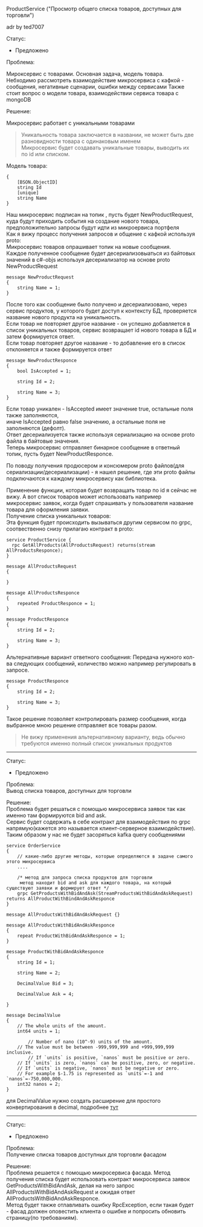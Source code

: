 ProductService ("Просмотр общего списка товаров, доступных для торговли")

adr by ted7007

Статус:  
 * Предложено

Проблема:  

Мироксервис с товарами.  Основная задача, модель товара.  
Небходимо рассмотреть взаимодействие микросервиса с кафкой - сообщения, негативные сценарии, ошибки между сервисами
Также стоит вопрос о модели товара, взаимодействии сервиса товара с mongoDB


Решение:

Микросервис работает с уникальными товарами  
  >Уникальность товара заключается в названии, не может быть две разновидности товара с одинаковым именем  
Микросервис будет создавать уникальные товары, выводить их по id или списком.

Модель товара: 

	{
		[BSON.ObjectID]
		string Id
		[unique]
		string Name 
	}
Наш микросервис подписан на топик , пусть будет NewProductRequest, куда будут приходить события на создание нового товара,  
предположительно запросы будут идти из микроервиса портфеля  
Как я вижу процесс получения запросов и общение с кафкой используя proto:  
Микросервис товаров опрашивает топик на новые сообщения.  
Каждое полученное сообщение будет десериализовыаться из байтовых значений в c#-objs используя десериализатор на основе proto NewProductRequest

	message NewProductRequest
	{
		string Name = 1;
	}
После того как сообщение было получено и десериализовано, через сервис продуктов, у которого будет доступ к контексту БД, проверяется название нового продукта на уникальность.  
Если товар не повторяет другое название - он успешно добавляется в список уникальных товаров, сервис возвращает id нового товара в БД и затем формируется ответ.  
Если товар повторяет другое название - то добавление его в список отклоняется и также формируется ответ
	
	message NewProductResponce
	{
		bool IsAccepted = 1;

		string Id = 2;

		string Name = 3;
	}
Если товар уникален - IsAccepted имеет значение true, остальные поля также заполняются,  
иначе IsAccepted равно false значению, а остальные поля не заполняются (дефолт).  
Ответ десериализуется также используя сериализацию на основе proto файла в байтовые значения.  
Теперь микросервис отправляет бинарное сообщение в ответный топик, пусть будет NewProductResponce.   

По поводу получения продюсером и консюмером proto файлов(для сериализации/десериализации) - я нашел решение, где эти proto файлы подключаются к каждому микросервису как библиотека.

Применение функции, которая будет возвращать товар по id я сейчас не вижу. А вот список товаров может использовать например микросервис заявок, когда будет спрашивать у пользователя название товара для оформления заявки.  
Получение списка уникальных товаров:  
Эта функция будет происходить вызываться другим сервисом по grpc, соотвественно снизу прилагаю контракт в proto:  


	service ProductService {
	  rpc GetAllProducts(AllProductsRequest) returns(stream AllProductsResponce);
	}
	
	message AllProductsRequest
	{
		
	}
	
	message AllProductsResponce
	{
		repeated ProductResponce = 1;
	}
	
	message ProductResponce
	{
		string Id = 2;

		string Name = 3;
	}
	
Альтернативные вариант ответного сообщения:
Передача нужного кол-ва следующих сообщений, количество можно например регулировать в запросе.

	message ProductResponce
	{
		string Id = 2;

		string Name = 3;
	}
Такое решение позволяет контролировать размер сообщения, когда выбранное мною решение отправляет все товары разом.  
 > Не вижу применения альтернативному варианту, ведь обычно требуются именно полный список уникальных продуктов
---  
Статус:  
 * Предложено

Проблема:  
Вывод списка товаров, доступных для торговли  

Решение:  
Проблема будет решаться с помощью микросервиса заявок так как именно там формируются bid and ask.  
Сервис будет содержать в себе контракт для взаимодействия по grpc напрямую(кажется это называется клиент-серверное взаимодействие).  
Таким образом у нас не будет засоряться kafka query сообщениями

	service OrderService
	{
		// какие-либо другие методы, которые определяются в задаче самого этого микросервиса
		....

		/* метод для запроса списка продуктов для торговли
		 метод находит bid and ask для каждого товара, на который существуют заявки и формирует ответ */
		grpc GetProductsWithBidAndAsk(StreamProductsWithBidAndAskRequest) returns AllProductWithBindAndAskResponce
	}

	message AllProductsWithBidAndAskRequest {}

	message AllProductsWithBidAndAskResponce
	{
		repeat ProductWithBidAndAskResponce = 1;
	}

	message ProductWithBidAndAskResponce
	{
		string Id = 1;

		string Name = 2;

		DecimalValue Bid = 3;

		DecimalValue Ask = 4;

	}
	
	message DecimalValue
	{
		// The whole units of the amount.
		int64 units = 1;
		
	        // Number of nano (10^-9) units of the amount.
  		// The value must be between -999,999,999 and +999,999,999 inclusive.
 	        // If `units` is positive, `nanos` must be positive or zero.
		// If `units` is zero, `nanos` can be positive, zero, or negative.
 		// If `units` is negative, `nanos` must be negative or zero.
  		// For example $-1.75 is represented as `units`=-1 and `nanos`=-750,000,000.
		int32 nanos = 2;
	}
для DecimalValue нужно создать расширение для простого конвертирования в decimal, подробнее [тут](https://visualrecode.com/blog/csharp-decimals-in-grpc/)
	

---
Статус:  
 * Предложено

Проблема:  
Получение списка товаров доступных для торговли фасадом

Решение:  
Проблема решается с помощью микросервиса фасада.
Метод получения списка будет использовать контракт микросервиса заявок GetProductsWithBidAndAsk, делая на него запрос AllProductsWithBidAndAskRequest 
и ожидая ответ AllProductsWithBidAndAskResponce.  
Метод будет также отлавливать ошибку RpcException, если такая будет - фасад должен оповестить клиента о ошибке и попросить обновить страницу(по требованиям).
